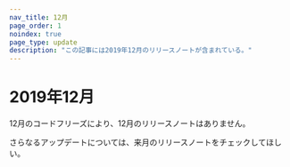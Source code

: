 ```yaml
---
nav_title: 12月
page_order: 1
noindex: true
page_type: update
description: "この記事には2019年12月のリリースノートが含まれている。"
---
```

# 2019年12月

12月のコードフリーズにより、12月のリリースノートはありません。 

さらなるアップデートについては、来月のリリースノートをチェックしてほしい。